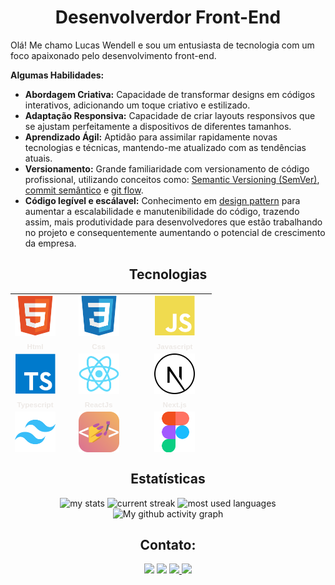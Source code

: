 <h1 align='center'>Desenvolverdor Front-End</h1>

<!-- <h2 align='center'>Sobre</h2> -->

Olá! Me chamo Lucas Wendell e sou um entusiasta de tecnologia com um foco apaixonado pelo desenvolvimento front-end.

**Algumas Habilidades:**

- **Abordagem Criativa:** Capacidade de transformar designs em códigos interativos, adicionando um toque criativo e estilizado.
- **Adaptação Responsiva:** Capacidade de criar layouts responsivos que se ajustam perfeitamente a dispositivos de diferentes tamanhos.
- **Aprendizado Ágil:** Aptidão para assimilar rapidamente novas tecnologias e técnicas, mantendo-me atualizado com as tendências atuais.
- **Versionamento:** Grande familiaridade com versionamento de código profissional, utilizando conceitos como: <a href='https://semver.org/'>Semantic Versioning (SemVer)</a>, <a href='https://blog.geekhunter.com.br/o-que-e-commit-e-como-usar-commits-semanticos/'>commit semântico</a> e <a href='https://www.alura.com.br/artigos/git-flow-o-que-e-como-quando-utilizar'>git flow</a>.
- **Código legível e escálavel:** Conhecimento em <a href='https://www.alura.com.br/artigos/design-patterns-introducao-padroes-projeto'>design pattern</a> para aumentar a escalabilidade e manutenibilidade do código, trazendo assim, mais produtividade para desenvolvedores que estão trabalhando no projeto e consequentemente aumentando o potencial de crescimento da empresa.

<h2 align='center'>Tecnologias</h2>

<!-- <table align="center" style="overflow: scroll; max-height: 200px">
	<tr>
		<td align="center">
			<img
				src="https://raw.githubusercontent.com/devicons/devicon/1119b9f84c0290e0f0b38982099a2bd027a48bf1/icons/javascript/javascript-plain.svg"
				width="65px"
				alt="javascript icon"
			/><br />
			<sub style="font-family: sans-serif; font-weight: 700; color: #ede9e6"
				>Javascript</sub
			>
		</td>
		<td align="center">
			<img
				src="https://raw.githubusercontent.com/devicons/devicon/1119b9f84c0290e0f0b38982099a2bd027a48bf1/icons/typescript/typescript-plain.svg"
				width="65px"
				alt="typescript icon"
			/><br />
			<sub style="font-family: sans-serif; font-weight: 700; color: #ede9e6"
				>Typescript</sub
			>
		</td>
		<td align="center">
			<img
				src="https://raw.githubusercontent.com/devicons/devicon/1119b9f84c0290e0f0b38982099a2bd027a48bf1/icons/react/react-original.svg"
				width="65px"
				alt="react icon"
			/><br />
			<sub style="font-family: sans-serif; font-weight: 700; color: #ede9e6"
				>ReactJs</sub
			>
		</td>
		<td align="center">
			<img
				src="https://raw.githubusercontent.com/devicons/devicon/1119b9f84c0290e0f0b38982099a2bd027a48bf1/icons/html5/html5-original.svg"
				width="65px"
				alt="html icon"
			/><br />
			<sub style="font-family: sans-serif; font-weight: 700; color: #ede9e6"
				>Html</sub
			>
		</td>
	</tr>
	<tr>
		<td align="center">
			<img
				src="https://raw.githubusercontent.com/devicons/devicon/1119b9f84c0290e0f0b38982099a2bd027a48bf1/icons/css3/css3-original.svg"
				width="65px"
				alt="css icon"
			/><br />
			<sub style="font-family: sans-serif; font-weight: 700; color: #ede9e6"
				>Css</sub
			>
		</td>
		<td align="center">
			<img
				src="https://raw.githubusercontent.com/devicons/devicon/1119b9f84c0290e0f0b38982099a2bd027a48bf1/icons/git/git-plain.svg"
				width="65px"
				alt="git icon"
			/><br />
			<sub style="font-family: sans-serif; font-weight: 700; color: #ede9e6"
				>Git</sub
			>
		</td>
		<td align="center">
			<img
				src="https://raw.githubusercontent.com/devicons/devicon/1119b9f84c0290e0f0b38982099a2bd027a48bf1/icons/figma/figma-original.svg"
				width="65px"
				alt="figma icon"
			/><br />
			<sub style="font-family: sans-serif; font-weight: 700; color: #ede9e6"
				>Figma</sub
			>
		</td>
		<td align="center">
			<img
				src="https://skillicons.dev/icons?i=vite"
				width="65px"
				alt="vite icon"
			/><br />
			<sub style="font-family: sans-serif; font-weight: 700; color: #ede9e6"
				>Vite</sub
			>
		</td>
	</tr>
	<tr>
		<td align="center">
			<img
				src="https://skillicons.dev/icons?i=postman"
				width="65px"
				alt="postman icon"
			/><br />
			<sub style="font-family: sans-serif; font-weight: 700; color: #ede9e6"
				>Postman</sub
			>
		</td>
		<td align="center">
			<img
				src="https://raw.githubusercontent.com/devicons/devicon/1119b9f84c0290e0f0b38982099a2bd027a48bf1/icons/vscode/vscode-original.svg"
				width="65px"
				alt="vscode icon"
			/><br />
			<sub style="font-family: sans-serif; font-weight: 700; color: #ede9e6"
				>VSCode</sub
			>
		</td>
		<td align="center">
			<img
				src="https://raw.githubusercontent.com/devicons/devicon/1119b9f84c0290e0f0b38982099a2bd027a48bf1/icons/nextjs/nextjs-line.svg"
				width="65px"
				alt="nextjs icon"
			/><br />
			<sub style="font-family: sans-serif; font-weight: 700; color: #ede9e6"
				>Next.js</sub
			>
		</td>
		<td align="center">
			<img
				src="https://raw.githubusercontent.com/devicons/devicon/1119b9f84c0290e0f0b38982099a2bd027a48bf1/icons/firebase/firebase-plain.svg"
				width="65px"
				alt="firebase icon"
			/><br />
			<sub style="font-family: sans-serif; font-weight: 700; color: #ede9e6"
				>Firebase</sub>
		</td>
	</tr>
	<tr>
		<td align="center">
			<img
				src="https://raw.githubusercontent.com/devicons/devicon/1119b9f84c0290e0f0b38982099a2bd027a48bf1/icons/linux/linux-plain.svg"
				width="65px"
				alt="linux icon"
			/><br />
			<sub style="font-family: sans-serif; font-weight: 700; color: #ede9e6">Linux</sub>
		</td>
		<td align="center">
			<img
				src="https://raw.githubusercontent.com/devicons/devicon/1119b9f84c0290e0f0b38982099a2bd027a48bf1/icons/tailwindcss/tailwindcss-plain.svg"
				width="65px"
				alt="tailwind icon"
			/><br />
			<sub style="font-family: sans-serif; font-weight: 700; color: #ede9e6">
			Tailwind</sub>
		</td>
		<td align="center">
			<img
				src="https://raw.githubusercontent.com/devicons/devicon/1119b9f84c0290e0f0b38982099a2bd027a48bf1/icons/graphql/graphql-plain.svg"
				width="65px"
				alt="graphql icon"
			/><br />
			<sub style="font-family: sans-serif; font-weight: 700; color: #ede9e6">
			Graphql</sub>
		</td>
		<td align="center">
			<img
				src="./assets/icons/strapi-icon.svg"
				width="65px"
				alt="strapi icon"
			/><br />
			<sub style="font-family: sans-serif; font-weight: 700; color: #ede9e6">
			Strapi</sub>
		</td>
    </tr>
	<tr>
		<td align="center">
			<img
				src="./assets/icons/styled-components-icon.svg"
				width="65px"
				alt="styled-components icon"
			/><br />
			<sub style="font-family: sans-serif; font-weight: 700; color: #ede9e6">
			Styled-Components</sub>
		</td>
		<td align="center">
			<img
				src="./assets/icons/zod-icon.svg"
				width="65px"
				alt="zod icon"
			/><br />
			<sub style="font-family: sans-serif; font-weight: 700; color: #ede9e6">
			Zod</sub>
		</td>
		<td align="center">
			<img
				src="./assets/icons/rhf-icon.svg"
				width="65px"
				alt="rhf icon"
			/><br />
			<sub style="font-family: sans-serif; font-weight: 700; color: #ede9e6">
			Rect-Hook-Form</sub>
		</td>
	</tr>
</table> -->

<table align="center" height="255px">
	<tr>
		<td align="center">
			<img
				src="https://raw.githubusercontent.com/devicons/devicon/1119b9f84c0290e0f0b38982099a2bd027a48bf1/icons/html5/html5-original.svg"
				width="65px"
				alt="html icon"
			/><br />
			<sub style="font-family: sans-serif; font-weight: 700; color: #ede9e6"
				>Html</sub
			>
		</td>
		<td align="center">
			<img
				src="https://raw.githubusercontent.com/devicons/devicon/1119b9f84c0290e0f0b38982099a2bd027a48bf1/icons/css3/css3-original.svg"
				width="65px"
				alt="css icon"
			/><br />
			<sub style="font-family: sans-serif; font-weight: 700; color: #ede9e6"
				>Css</sub
			>
		</td>
		<td align="center">
			<img
				src="https://raw.githubusercontent.com/devicons/devicon/1119b9f84c0290e0f0b38982099a2bd027a48bf1/icons/javascript/javascript-plain.svg"
				width="65px"
				alt="javascript icon"
			/><br />
			<sub style="font-family: sans-serif; font-weight: 700; color: #ede9e6"
				>Javascript</sub
			>
		</td>
	</tr>
	<tr>
		<td align="center">
			<img
				src="https://raw.githubusercontent.com/devicons/devicon/1119b9f84c0290e0f0b38982099a2bd027a48bf1/icons/typescript/typescript-plain.svg"
				width="65px"
				alt="typescript icon"
			/><br />
			<sub style="font-family: sans-serif; font-weight: 700; color: #ede9e6"
				>Typescript</sub
			>
		</td>
		<td align="center">
			<img
				src="https://raw.githubusercontent.com/devicons/devicon/1119b9f84c0290e0f0b38982099a2bd027a48bf1/icons/react/react-original.svg"
				width="65px"
				alt="react icon"
			/><br />
			<sub style="font-family: sans-serif; font-weight: 700; color: #ede9e6"
				>ReactJs</sub
			>
		</td>
		<td align="center">
			<img
				src="https://raw.githubusercontent.com/devicons/devicon/1119b9f84c0290e0f0b38982099a2bd027a48bf1/icons/nextjs/nextjs-line.svg"
				width="65px"
				alt="nextjs icon"
			/><br />
			<sub style="font-family: sans-serif; font-weight: 700; color: #ede9e6"
				>Next.js</sub
			>
		</td>
	</tr>
	<tr>
		<td align="center">
			<img
				src="https://raw.githubusercontent.com/devicons/devicon/1119b9f84c0290e0f0b38982099a2bd027a48bf1/icons/tailwindcss/tailwindcss-plain.svg"
				width="65px"
				alt="tailwind icon"
			/><br />
			<sub style="font-family: sans-serif; font-weight: 700; color: #ede9e6">
			Tailwind</sub>
		</td>
		<td align="center">
			<img
				src="./assets/icons/styled-components-icon.svg"
				width="65px"
				alt="styled-components icon"
			/><br />
			<sub style="font-family: sans-serif; font-weight: 700; color: #ede9e6">
			Styled-Components</sub>
		</td>
		<td align="center">
			<img
				src="https://raw.githubusercontent.com/devicons/devicon/1119b9f84c0290e0f0b38982099a2bd027a48bf1/icons/figma/figma-original.svg"
				width="65px"
				alt="figma icon"
			/><br />
			<sub style="font-family: sans-serif; font-weight: 700; color: #ede9e6"
				>Figma</sub
			>
		</td>
	</tr>
	<tr>
		<td align="center">
			<img
				src="https://raw.githubusercontent.com/devicons/devicon/1119b9f84c0290e0f0b38982099a2bd027a48bf1/icons/firebase/firebase-plain.svg"
				width="65px"
				alt="firebase icon"
			/><br />
			<sub style="font-family: sans-serif; font-weight: 700; color: #ede9e6"
				>Firebase</sub>
		</td>
		<td align="center">
			<img
				src="./assets/icons/strapi-icon.svg"
				width="65px"
				alt="strapi icon"
			/><br />
			<sub style="font-family: sans-serif; font-weight: 700; color: #ede9e6">
			Strapi</sub>
		</td>
				<td align="center">
			<img
				src="https://raw.githubusercontent.com/devicons/devicon/1119b9f84c0290e0f0b38982099a2bd027a48bf1/icons/graphql/graphql-plain.svg"
				width="65px"
				alt="graphql icon"
			/><br />
			<sub style="font-family: sans-serif; font-weight: 700; color: #ede9e6">
			Graphql</sub>
		</td>
    </tr>
    <tr>
		<td align="center">
    		<img
    			src="https://raw.githubusercontent.com/devicons/devicon/1119b9f84c0290e0f0b38982099a2bd027a48bf1/icons/linux/linux-plain.svg"
    			width="65px"
    			alt="linux icon"
    		/><br />
    		<sub style="font-family: sans-serif; font-weight: 700; color: #ede9e6">Linux</sub>
    	</td>
		<td align="center">
			<img
				src="https://raw.githubusercontent.com/devicons/devicon/1119b9f84c0290e0f0b38982099a2bd027a48bf1/icons/vscode/vscode-original.svg"
				width="65px"
				alt="vscode icon"
			/><br />
			<sub style="font-family: sans-serif; font-weight: 700; color: #ede9e6"
				>VSCode</sub
			>
		</td>
		<td align="center">
			<img
				src="https://skillicons.dev/icons?i=postman"
				width="65px"
				alt="postman icon"
			/><br />
			<sub style="font-family: sans-serif; font-weight: 700; color: #ede9e6"
				>Postman</sub
			>
		</td>
    </tr>
    <tr>
    	<td align="center">
    		<img
    			src="./assets/icons/zod-icon.svg"
    			width="65px"
    			alt="zod icon"
    		/><br />
    		<sub style="font-family: sans-serif; font-weight: 700; color: #ede9e6">
    		Zod</sub>
    	</td>
    	<td align="center">
    		<img
    			src="./assets/icons/rhf-icon.svg"
    			width="65px"
    			alt="rhf icon"
    		/><br />
    		<sub style="font-family: sans-serif; font-weight: 700; color: #ede9e6">
    		Rect-Hook-Form</sub>
    	</td>
		<td align="center">
			<img
				src="https://skillicons.dev/icons?i=vite"
				width="65px"
				alt="vite icon"
			/><br />
			<sub style="font-family: sans-serif; font-weight: 700; color: #ede9e6"
				>Vite</sub
			>
		</td>
    </tr>
	<tr>
		<td align="center">
			<img
				src="https://raw.githubusercontent.com/devicons/devicon/1119b9f84c0290e0f0b38982099a2bd027a48bf1/icons/git/git-plain.svg"
				width="65px"
				alt="git icon"
			/><br />
			<sub style="font-family: sans-serif; font-weight: 700; color: #ede9e6"
				>Git</sub
			>
		</td>
	</tr>
</table>

<h2 align='center'>Estatísticas</h2>

<div align="center">
  <img height="180em" src="https://github-readme-stats.vercel.app/api?username=lucas-wendell&show_icons=true&bg_color=EDE9E6&title_color=1B3849&icon_color=FF6F4A&border_color=1B3849&hide=issues,contribs" alt='my stats'/>

  <img height="180em" src="https://streak-stats.demolab.com?user=lucas-wendell&background=EDE9E6&border=1B3849&fire=FF6F4A&stroke=1B3849&ring=1B3849&currStreakNum=FF6F4A&sideNums=FF6F4A&currStreakLabel=1B3849&sideLabels=1B3849&dates=1B3849" alt='current streak' />

   <img height="180em" src="https://github-readme-stats.vercel.app/api/top-langs/?username=lucas-wendell&layout=compact&title_color=1B3849&border_color=1B3849&bg_color=EDE9E6" alt='most used languages'/>
   
   <img height='180em' src='https://github-readme-activity-graph.vercel.app/graph?username=lucas-wendell&bg_color=ede9e6&color=1b3849&line=1b3849&point=ff6f4a&area=true&hide_border=true' alt='My github activity graph'/>

</div>

<h2 align='center'>Contato:</h2>
<div align='center'>
	<a href="https://www.instagram.com/lucas.wen_/" target="_blank"
			><img
				src="https://img.shields.io/badge/-Instagram-%23E4405F?style=for-the-badge&logo=instagram&logoColor=white"
				target="_blank"
		/></a>
		<a href="https://www.linkedin.com/in/lucas-wendell/" target="_blank"
			><img
				src="https://img.shields.io/badge/-LinkedIn-%230077B5?style=for-the-badge&logo=linkedin&logoColor=white"
				target="_blank"
		/></a>
		<a href="mailto:lucaswhendellf@gmail.com" target="_blank">
			<img
				src="https://img.shields.io/badge/Gmail-D14836?style=for-the-badge&logo=gmail&logoColor=white"
				target="_blank"
			/>
		</a>
		<a href="https://t.me/lucas_wll" target="_blank">
			<img
				src="https://img.shields.io/badge/Telegram-2CA5E0?style=for-the-badge&logo=telegram&logoColor=white"
				target="_blank"
			/>
		</a>
</div>
